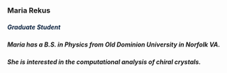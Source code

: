 <h3><b>Maria Rekus</b></h3>
<h5 style="color: #0c2340;"><b>Graduate Student</b></h5>
<h5>Maria has a  B.S. in Physics from Old Dominion University in Norfolk VA.</h5>
<h5>She is interested in the computational analysis of chiral crystals.</h5>
